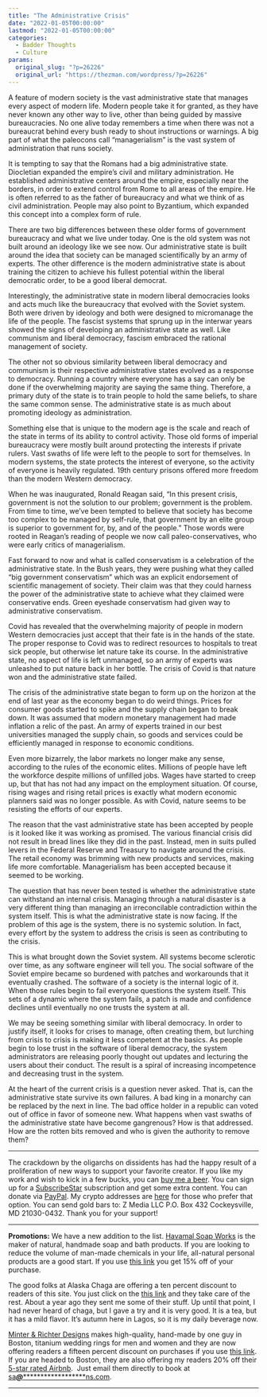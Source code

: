 ```yaml
---
title: "The Administrative Crisis"
date: "2022-01-05T00:00:00"
lastmod: "2022-01-05T00:00:00"
categories:
  - Badder Thoughts
  - Culture
params:
  original_slug: "?p=26226"
  original_url: "https://thezman.com/wordpress/?p=26226"
---
```


A feature of modern society is the vast administrative state that
manages every aspect of modern life. Modern people take it for granted,
as they have never known any other way to live, other than being guided
by massive bureaucracies. No one alive today remembers a time when there
was not a bureaucrat behind every bush ready to shout instructions or
warnings. A big part of what the paleocons call “managerialism” is the
vast system of administration that runs society.

It is tempting to say that the Romans had a big administrative state.
Diocletian expanded the empire’s civil and military administration. He
established administrative centers around the empire, especially near
the borders, in order to extend control from Rome to all areas of the
empire. He is often referred to as the father of bureaucracy and what we
think of as civil administration. People may also point to Byzantium,
which expanded this concept into a complex form of rule.

There are two big differences between these older forms of government
bureaucracy and what we live under today. One is the old system was not
built around an ideology like we see now. Our administrative state is
built around the idea that society can be managed scientifically by an
army of experts. The other difference is the modern administrative state
is about training the citizen to achieve his fullest potential within
the liberal democratic order, to be a good liberal democrat.

Interestingly, the administrative state in modern liberal democracies
looks and acts much like the bureaucracy that evolved with the Soviet
system. Both were driven by ideology and both were designed to
micromanage the life of the people. The fascist systems that sprung up
in the interwar years showed the signs of developing an administrative
state as well. Like communism and liberal democracy, fascism embraced
the rational management of society.

The other not so obvious similarity between liberal democracy and
communism is their respective administrative states evolved as a
response to democracy. Running a country where everyone has a say can
only be done if the overwhelming majority are saying the same thing.
Therefore, a primary duty of the state is to train people to hold the
same beliefs, to share the same common sense. The administrative state
is as much about promoting ideology as administration.

Something else that is unique to the modern age is the scale and reach
of the state in terms of its ability to control activity. Those old
forms of imperial bureaucracy were mostly built around protecting the
interests if private rulers. Vast swaths of life were left to the people
to sort for themselves. In modern systems, the state protects the
interest of everyone, so the activity of everyone is heavily regulated.
19th century prisons offered more freedom than the modern Western
democracy.

When he was inaugurated, Ronald Reagan said, “In this present crisis,
government is not the solution to our problem; government is the
problem. From time to time, we’ve been tempted to believe that society
has become too complex to be managed by self-rule, that government by an
elite group is superior to government for, by, and of the people.” Those
words were rooted in Reagan’s reading of people we now call
paleo-conservatives, who were early critics of managerialism.

Fast forward to now and what is called conservatism is a celebration of
the administrative state. In the Bush years, they were pushing what they
called “big government conservatism” which was an explicit endorsement
of scientific management of society. Their claim was that they could
harness the power of the administrative state to achieve what they
claimed were conservative ends. Green eyeshade conservatism had given
way to administrative conservatism.

Covid has revealed that the overwhelming majority of people in modern
Western democracies just accept that their fate is in the hands of the
state. The proper response to Covid was to redirect resources to
hospitals to treat sick people, but otherwise let nature take its
course. In the administrative state, no aspect of life is left
unmanaged, so an army of experts was unleashed to put nature back in her
bottle. The crisis of Covid is that nature won and the administrative
state failed.

The crisis of the administrative state began to form up on the horizon
at the end of last year as the economy began to do weird things. Prices
for consumer goods started to spike and the supply chain began to break
down. It was assumed that modern monetary management had made inflation
a relic of the past. An army of experts trained in our best universities
managed the supply chain, so goods and services could be efficiently
managed in response to economic conditions.

Even more bizarrely, the labor markets no longer make any sense,
according to the rules of the economic elites. Millions of people have
left the workforce despite millions of unfilled jobs. Wages have started
to creep up, but that has not had any impact on the employment
situation. Of course, rising wages and rising retail prices is exactly
what modern economic planners said was no longer possible. As with
Covid, nature seems to be resisting the efforts of our experts.

The reason that the vast administrative state has been accepted by
people is it looked like it was working as promised. The various
financial crisis did not result in bread lines like they did in the
past. Instead, men in suits pulled levers in the Federal Reserve and
Treasury to navigate around the crisis. The retail economy was brimming
with new products and services, making life more comfortable.
Managerialism has been accepted because it seemed to be working.

The question that has never been tested is whether the administrative
state can withstand an internal crisis. Managing through a natural
disaster is a very different thing than managing an irreconcilable
contradiction within the system itself. This is what the administrative
state is now facing. If the problem of this age is the system, there is
no systemic solution. In fact, every effort by the system to address the
crisis is seen as contributing to the crisis.

This is what brought down the Soviet system. All systems become
sclerotic over time, as any software engineer will tell you. The social
software of the Soviet empire became so burdened with patches and
workarounds that it eventually crashed. The software of a society is the
internal logic of it. When those rules begin to fail everyone questions
the system itself. This sets of a dynamic where the system fails, a
patch is made and confidence declines until eventually no one trusts the
system at all.

We may be seeing something similar with liberal democracy. In order to
justify itself, it looks for crises to manage, often creating them, but
lurching from crisis to crisis is making it less competent at the
basics. As people begin to lose trust in the software of liberal
democracy, the system administrators are releasing poorly thought out
updates and lecturing the users about their conduct. The result is a
spiral of increasing incompetence and decreasing trust in the system.

At the heart of the current crisis is a question never asked. That is,
can the administrative state survive its own failures. A bad king in a
monarchy can be replaced by the next in line. The bad office holder in a
republic can voted out of office in favor of someone new. What happens
when vast swaths of the administrative state have become gangrenous? How
is that addressed. How are the rotten bits removed and who is given the
authority to remove them?

------------------------------------------------------------------------

The crackdown by the oligarchs on dissidents has had the happy result of
a proliferation of new ways to support your favorite creator. If you
like my work and wish to kick in a few bucks, you can
<a href="https://www.buymeacoffee.com/mujolulu" rel="noopener"
target="_blank">buy me a beer</a>. You can sign up for a
<a href="https://www.subscribestar.com/the-z-blog" rel="noopener"
target="_blank">SubscribeStar</a> subscription and get some extra
content. You can donate via <a
href="https://www.paypal.com/donate/?cmd=_s-xclick&amp;hosted_button_id=UDAS2Q8JYA6CN&amp;source=url"
rel="noopener" target="_blank">PayPal</a>. My crypto addresses are
<a href="https://thezman.com/wordpress/?page_id=22713" rel="noopener"
target="_blank">here</a> for those who prefer that option. You can send
gold bars to: Z Media LLC P.O. Box 432 Cockeysville, MD 21030-0432.
Thank you for your support!

------------------------------------------------------------------------

**Promotions:** We have a new addition to the list.
<a href="https://havamalsoapworks.com/" rel="noopener"
target="_blank">Havamal Soap Works</a> is the maker of natural, handmade
soap and bath products. If you are looking to reduce the volume of
man-made chemicals in your life, all-natural personal products are a
good start. If you use
<a href="https://havamalsoapworks.com/discount/ZMAN" rel="noopener"
target="_blank">this link</a> you get 15% off of your purchase.

The good folks at Alaska Chaga are offering a ten percent discount to
readers of this site. You just click on the
<a href="https://alaskachaga.us/discount/ZMAN" rel="noopener noreferrer"
target="_blank">this link</a> and they take care of the rest. About a
year ago they sent me some of their stuff. Up until that point, I had
never heard of chaga, but I gave a try and it is very good. It is a tea,
but it has a mild flavor. It’s autumn here in Lagos, so it is my daily
beverage now.

<a href="https://www.minterandrichterdesigns.com/"
rel="noreferrer nofollow noopener" target="_blank">Minter &amp; Richter
Designs</a> makes high-quality, hand-made by one guy in Boston, titanium
wedding rings for men and women and they are now offering readers a
fifteen percent discount on purchases if you use
<a href="https://www.minterandrichterdesigns.com/discount/ZMAN"
rel="noreferrer nofollow noopener" target="_blank">this link</a>.
<span class="highlight"><span class="colour"><span class="font"><span class="size">If
you are headed to Boston, they are also offering my readers 20% off
their <a
href="https://www.airbnb.com/users/7988017/listings?user_id=7988017&amp;s=3"
rel="noopener noreferrer" target="_blank">5-star rated Airbnb</a>.  Just
email them directly to book at
<a href="mailto:sa***@*********************ns.com"
data-original-string="JzaGTPLByxzQk/SwUrTxmg==cb7d73WJ5O5v6WB6jamjJ71pVnzAxHnXc18o8UrOqebU8k1RKb0G3j5PyY1vTUpVN7D"><span
class="apbct-email-encoder"
data-original-string="pFyo8CeIFhU0hHWomrhOdQ==cb7jIOupa4HVARy5ilajFsZQmD3uTgeXF4BGbirDKNd8ZEnkgX2hir68IG2d8iKuWdk"
title="This contact has been encoded by Anti-Spam by CleanTalk. Click to decode. To finish the decoding make sure that JavaScript is enabled in your browser.">sa<span
class="apbct-blur">***</span>@<span
class="apbct-blur">*********************</span>ns.com</span></a>.</span></span></span></span>

------------------------------------------------------------------------

